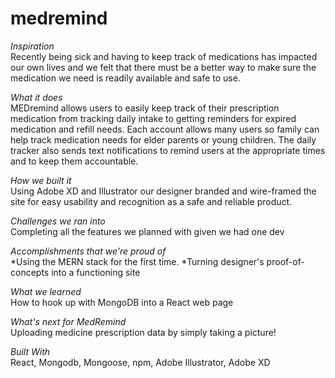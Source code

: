 # medremind

*Inspiration*<br>
Recently being sick and having to keep track of medications has impacted our own lives and we felt that there must be a better way to make sure the medication we need is readily available and safe to use.

*What it does*<br>
MEDremind allows users to easily keep track of their prescription medication from tracking daily intake to getting reminders for expired medication and refill needs. Each account allows many users so family can help track medication needs for elder parents or young children. The daily tracker also sends text notifications to remind users at the appropriate times and to keep them accountable.

*How we built it*<br>
Using Adobe XD and Illustrator our designer branded and wire-framed the site for easy usability and recognition as a safe and reliable product.

*Challenges we ran into*<br>
Completing all the features we planned with given we had one dev

*Accomplishments that we're proud of*<br>
*Using the MERN stack for the first time.
*Turning designer's proof-of-concepts into a functioning site

*What we learned*<br>
How to hook up with MongoDB into a React web page

*What's next for MedRemind*<br>
Uploading medicine prescription data by simply taking a picture!

*Built With*<br>
React, Mongodb, Mongoose, npm, Adobe Illustrator, Adobe XD

